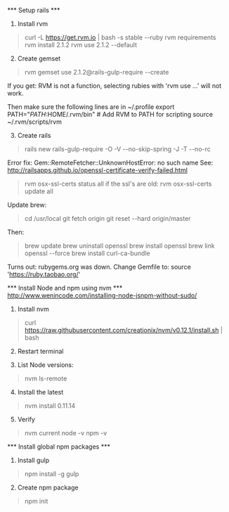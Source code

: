 
*** Setup rails ***
1. Install rvm
> curl -L https://get.rvm.io | bash -s stable --ruby
> rvm requirements
> rvm install 2.1.2
> rvm use 2.1.2 --default

2. Create gemset 
> rvm gemset use 2.1.2@rails-gulp-require --create

If you get:
RVM is not a function, selecting rubies with 'rvm use ...' will not work.

Then make sure the following lines are in ~/.profile
export PATH="$PATH:$HOME/.rvm/bin" # Add RVM to PATH for scripting
source ~/.rvm/scripts/rvm

3. Create rails
> rails new rails-gulp-require -O -V --no-skip-spring -J -T --no-rc

Error fix:
Gem::RemoteFetcher::UnknownHostError: no such name
See: http://railsapps.github.io/openssl-certificate-verify-failed.html
> rvm osx-ssl-certs status all
if the ssl's are old:
> rvm osx-ssl-certs update all

Update brew:
> cd /usr/local
> git fetch origin
> git reset --hard origin/master

Then:
> brew update
> brew uninstall openssl
> brew install openssl
> brew link openssl --force
> brew install curl-ca-bundle

Turns out: rubygems.org was down. Change Gemfile to:
source 'https://ruby.taobao.org/'


*** Install Node and npm using nvm ***
http://www.wenincode.com/installing-node-jsnpm-without-sudo/

1. Install nvm
> curl https://raw.githubusercontent.com/creationix/nvm/v0.12.1/install.sh | bash

2. Restart terminal

3. List Node versions:
> nvm ls-remote

4. Install the latest
> nvm install 0.11.14

5. Verify
> nvm current
> node -v
> npm -v


*** Install global npm packages ***

1. Install gulp
> npm install -g gulp

2. Create npm package
> npm init


